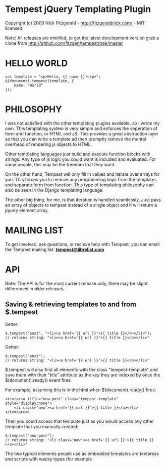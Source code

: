 Tempest jQuery Templating Plugin
================================

Copyright (c) 2009 Nick Fitzgerald - http://fitzgeraldnick.com/ - MIT licensed

Note: All releases are minified, to get the latest development version grab a
clone from http://github.com/fitzgen/tempest/tree/master

HELLO WORLD
===========

    var template = "<p>Hello, {{ name }}!</p>";
    $(document).tempest(template, {
        name: "World"
    });

PHILOSOPHY
==========

I was not satisfied with the other templating plugins available, so I wrote my
own. This templating system is very simple and enforces the seperation of form
and function, or HTML and JS. This provides a great abstraction layer so that
you can write a template ad then promptly remove the mental overhead of
rendering js objects to HTML.

Other templating languages just build and execute function blocks with
strings. Any type of js logic you could want is included and evaluated. For some
people, this may be the freedom that they want.

On the other hand, Tempest will only fill in values and iterate over arrays for
you. This forces you to remove any programming logic from the templates and
separate form from function. This type of templating philosophy can also be seen
in the Django templating language.

The other big thing, for me, is that iteration is handled seamlessly. Just pass
an array of objects to tempest instead of a single object and it will return a
jquery element array.

MAILING LIST
============

To get involved, ask questions, or recieve help with Tempest, you can email the 
Tempest mailing list: **tempest@librelist.com**

API
===

Note: The API is for the most current release only, there may be slight
differences in older releases.

Saving & retrieving templates to and from $.tempest
---------------------------------------------------

Setter:

    $.tempest("post", "<li><a href='{{ url }}'>{{ title }}</a></li>");
    // returns string: "<li><a href='{{ url }}'>{{ title }}</a></li>"

Getter:

    $.tempest("post");
    // returns string: "<li><a href='{{ url }}'>{{ title }}</a></li>"


$.tempest will also find all elements with the class "tempest-template" and save
them with their "title" attribute as the key they are indexed by once the
$(document).ready() event fires.

For example, assuming this is in the html when $(document).ready() fires:

    <textarea title="new-post" class="tempest-template" style="display:none">
        <li class='new'><a href='{{ url }}'>{{ title }}</a></li>
    </textarea>

Then you could access that template just as you would access any other template
that you manually created:

    $.tempest("new-post");
    // returns string: "<li class='new'><a href='{{ url }}'>{{ title }}</a></li>"

The two typical elements people use as embedded templates are textareas and
scripts with wacky types (for example <script type="text/template">, which won't
be modified by browsers or attempted to be ran as JS). The reason these are
typically used is that search engines don't index the content inside these two
elements.

Note: $.tempest will remove the textarea from the DOM after storing the contents
in the template cache.

Get all templates Tempest has stored by passing no arguments:

    $.tempest();
    // returns array of pairs: [ 
    //                           ["post", 
    //                            "<li><a href='{{ url }}'>{{ title }}</a></li>"],
    //                           ["new-post", 
    //                            "<li class='new'><a href='{{ url }}'>{{ title }}</a></li>"] 
    //                         ]

Rendering objects to templates
------------------------------

Render an object to an existing template:

    $.tempest("post", { 
        title: "My Blog",
        url: "http://fitzgeraldnick.com/weblog/",
    });
    // returns jQuery: [ <li><a href='http://fitzgeraldnick.com/weblog/'>My Blog</a></li> ]

Render an array of objects to an existing template

    var arr = [{ title: "My Blog", url: "http://fitzgeraldnick.com/weblog/" },
               { title: "Google", url: "http://google.com/" },
               { title: "Hacker News", url: "http://news.ycombinator.com/" }];
    $.tempest("post", arr);
    // returns jQuery: [ <li>, <li>, <li> ]

Render an object (or array of objects) to a one-time-use template:

    var one-time-template = "<span>{{ title }}: {{ content }}</span>";
    $.tempest(one-time-template, {
        "title": "Example", 
        "content": "Hello World!",
    });
    // returns jQuery: [ <span>Example: Hello World!</span> ]

Boolean Logic
-------------

Tempest implements very simple boolean logic. Just if's, no else's:

    var template = "{% if is_active %}<p>This record is active.</p>{% endif %}";
    $.tempest(template, {
        is_active: true
    });
    // returns jQuery: [ <p>This record is active.</p> ]

For Loops
---------

Use this syntax:

    <ul>
    {% for person in people %}
       <li>{{ person }}</li>
    {% endfor %}
    </ul>

DOM Manipulation
----------------

Replace the inner html (`$(selector).html()`) of a DOM element.

    $(selector).tempest(template, context);

You can use any jquery dom manipulation with tempest:

    // $(selector).append($.tempest(template, context));
    $(selector).tempest("append", template, context);

    // $(selector).prepend($.tempest(template, context));
    $(selector).tempest("prepend", template, context);

    // Etc... This works with *all* jQuery methods.
    $(selector).tempest("before", template, context);
    $(selector).tempest("after", template, context);
    $(selector).tempest("replaceWith", template, context);

Write your own template tags
----------------------------

All tags are stored in $.tempest.tags. Tags have a couple things to work with:

The "args" property is set before render: 
    
    {% tag_type arg1 arg2 foo bar %}

The "args" property would be set to 

    ["arg1", "arg2", "foo", "bar"] 

in this example. The tag's render method could look them up in the context
object, or could do whatever it wanted to do with it.

A "subNodes" property which is an array of all the nodes between the start tag
and it's corresponding {% end... %} tag. NOTE: This property is only set for a
block if it has the "expectsEndTag" property set to true.

Every block tag should have a "render" method that takes one argument: a context
object. It MUST return a string.

Here is an example tag that filters out profanity from the variables passed to
it before printing them:

    $.tempest.tags.filter = {
        expectsEndTag: false,
        render: function (context) {
            var rendered = [];
            for (var i = 0; i < this.args.length; i++) {
                rendered.push(
                    context[this.args[i]].replace(/shit/gi, "#!$%")
                );
            }
            return rendered.join(" ");
        }
    };

    var template = "<p>No profanity here: {% filter bad_word %}</p>";
    $.tempest(template, { bad_word: "shit" });
    // returns jQuery: [ <p>No profanity here: #!$%</p> ]

For another reference, see the implementation of the if tag here:
http://github.com/fitzgen/tempest/blob/master/jquery.tempest.js#L69

Misc.
-----

Access an object's attributes with the dot notation:

    var one-time-template = "<p>My name is <em>{{ me.full_name }}</em></p>";
    $.tempest(one-time-template, {
        "me": {
            "full_name": "Nick Fitzgerald"
        }

    });
    // returns jQuery: [ <p>My name is <em>Nick Fitzgerald</em></p> ]
